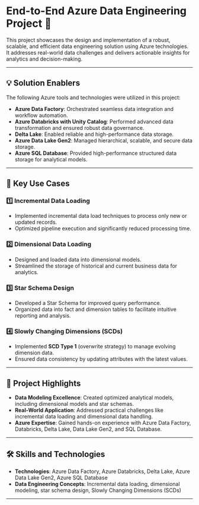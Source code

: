 # End-to-End Azure Data Engineering Project 🚀

This project showcases the design and implementation of a robust, scalable, and efficient data engineering solution using Azure technologies. It addresses real-world data challenges and delivers actionable insights for analytics and decision-making.

---

## 💡 Solution Enablers

The following Azure tools and technologies were utilized in this project:

- **Azure Data Factory**: Orchestrated seamless data integration and workflow automation.
- **Azure Databricks with Unity Catalog**: Performed advanced data transformation and ensured robust data governance.
- **Delta Lake**: Enabled reliable and high-performance data storage.
- **Azure Data Lake Gen2**: Managed hierarchical, scalable, and secure data storage.
- **Azure SQL Database**: Provided high-performance structured data storage for analytical models.

---

## 🔑 Key Use Cases

### 1️⃣ Incremental Data Loading
- Implemented incremental data load techniques to process only new or updated records.
- Optimized pipeline execution and significantly reduced processing time.

### 2️⃣ Dimensional Data Loading
- Designed and loaded data into dimensional models.
- Streamlined the storage of historical and current business data for analytics.

### 3️⃣ Star Schema Design
- Developed a Star Schema for improved query performance.
- Organized data into fact and dimension tables to facilitate intuitive reporting and analysis.

### 4️⃣ Slowly Changing Dimensions (SCDs)
- Implemented **SCD Type 1** (overwrite strategy) to manage evolving dimension data.
- Ensured data consistency by updating attributes with the latest values.

---

## 🌟 Project Highlights

- **Data Modeling Excellence**: Created optimized analytical models, including dimensional models and star schemas.
- **Real-World Application**: Addressed practical challenges like incremental data loading and dimensional data handling.
- **Azure Expertise**: Gained hands-on experience with Azure Data Factory, Databricks, Delta Lake, Data Lake Gen2, and SQL Database.

---

## 🛠️ Skills and Technologies

- **Technologies**: Azure Data Factory, Azure Databricks, Delta Lake, Azure Data Lake Gen2, Azure SQL Database
- **Data Engineering Concepts**: Incremental data loading, dimensional modeling, star schema design, Slowly Changing Dimensions (SCDs)

---

